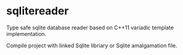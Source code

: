 # sqlitereader
Type safe sqlite database reader based on C++11 variadic template implementation.

Compile project with linked Sqlite libriary or Sqlite amalgamation file. 

